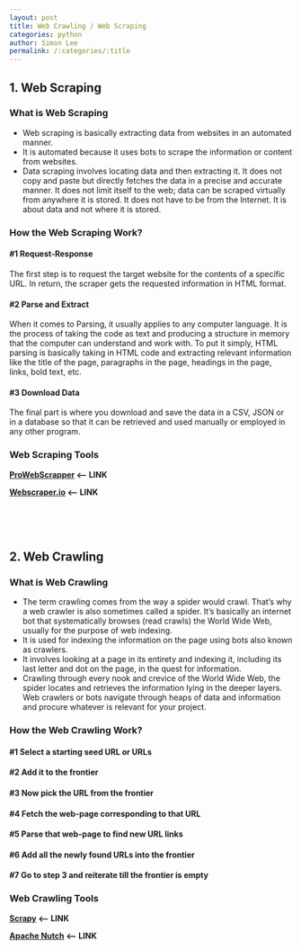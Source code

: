 ```yaml
---
layout: post
title: Web Crawling / Web Scraping
categories: python
author: Simon Lee
permalink: /:categories/:title
---
```


## 1. Web Scraping

### What is Web Scraping

- Web scraping is basically extracting data from websites in an automated manner.
- It is automated because it uses bots to scrape the information or content from websites.
- Data scraping involves locating data and then extracting it. It does not copy and paste but directly fetches the data in a precise and accurate manner. It does not limit itself to the web; data can be scraped virtually from anywhere it is stored. It does not have to be from the Internet. It is about data and not where it is stored.

### How the Web Scraping Work?

#### #1 Request-Response

The first step is to request the target website for the contents of a specific URL. In return, the scraper gets the requested information in HTML format.

#### #2 Parse and Extract

When it comes to Parsing, it usually applies to any computer language. It is the process of taking the code as text and producing a structure in memory that the computer can understand and work with. To put it simply, HTML parsing is basically taking in HTML code and extracting relevant information like the title of the page, paragraphs in the page, headings in the page, links, bold text, etc.

#### #3 Download Data

The final part is where you download and save the data in a CSV, JSON or in a database so that it can be retrieved and used manually or employed in any other program.

### Web Scraping Tools

<strong>[ProWebScrapper][prowebscraper] <-- LINK</strong>

<strong>[Webscraper.io][webscraper] <-- LINK</strong>

<br>
<br>
<br>

## 2. Web Crawling

### What is Web Crawling

- The term crawling comes from the way a spider would crawl. That’s why a web crawler is also sometimes called a spider. It’s basically an internet bot that systematically browses (read crawls) the World Wide Web, usually for the purpose of web indexing.
- It is used for indexing the information on the page using bots also known as crawlers.
- It involves looking at a page in its entirety and indexing it, including its last letter and dot on the page, in the quest for information.
- Crawling through every nook and crevice of the World Wide Web, the spider locates and retrieves the information lying in the deeper layers. Web crawlers or bots navigate through heaps of data and information and procure whatever is relevant for your project.

### How the Web Crawling Work?

#### #1 Select a starting seed URL or URLs

#### #2 Add it to the frontier

#### #3 Now pick the URL from the frontier

#### #4 Fetch the web-page corresponding to that URL

#### #5 Parse that web-page to find new URL links

#### #6 Add all the newly found URLs into the frontier

#### #7 Go to step 3 and reiterate till the frontier is empty

### Web Crawling Tools

<strong>[Scrapy][scrapy] <-- LINK</strong>

<strong>[Apache Nutch][apache] <-- LINK</strong>

<br>
<br>
<br>

[prowebscraper]: https://prowebscraper.com/
[webscraper]: https://webscraper.io/
[scrapy]: https://scrapy.org/
[apache]: https://nutch.apache.org/
